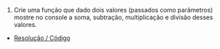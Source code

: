 01) Crie uma função que dado dois valores (passados como parâmetros) mostre no console a soma, subtração,
multiplicação e divisão desses valores. 

* [Resolução / Código](01.js)